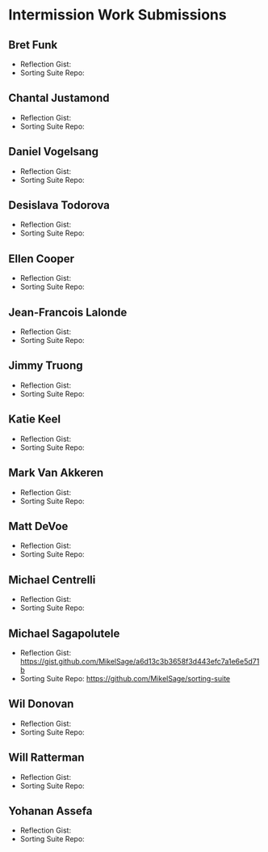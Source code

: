 # Intermission Work Submissions

## Bret Funk

* Reflection Gist:
* Sorting Suite Repo:

## Chantal Justamond

* Reflection Gist:
* Sorting Suite Repo:

## Daniel Vogelsang

* Reflection Gist:
* Sorting Suite Repo:

## Desislava Todorova

* Reflection Gist:
* Sorting Suite Repo:

## Ellen Cooper

* Reflection Gist:
* Sorting Suite Repo:

## Jean-Francois Lalonde

* Reflection Gist:
* Sorting Suite Repo:

## Jimmy Truong

* Reflection Gist:
* Sorting Suite Repo:

## Katie Keel

* Reflection Gist:
* Sorting Suite Repo:

## Mark Van Akkeren

* Reflection Gist:
* Sorting Suite Repo:

## Matt DeVoe

* Reflection Gist:
* Sorting Suite Repo:

## Michael Centrelli

* Reflection Gist:
* Sorting Suite Repo:

## Michael Sagapolutele

* Reflection Gist: https://gist.github.com/MikelSage/a6d13c3b3658f3d443efc7a1e6e5d71b
* Sorting Suite Repo: https://github.com/MikelSage/sorting-suite

## Wil Donovan

* Reflection Gist:
* Sorting Suite Repo:

## Will Ratterman

* Reflection Gist:
* Sorting Suite Repo:

## Yohanan Assefa

* Reflection Gist:
* Sorting Suite Repo:
